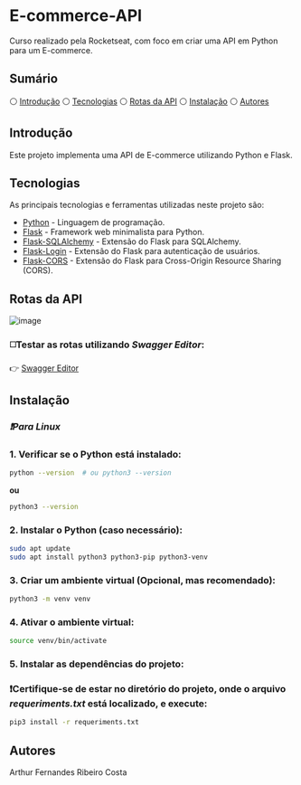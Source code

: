 # E-commerce-API

Curso realizado pela Rocketseat, com foco em criar uma API em Python para um E-commerce.

## Sumário

⚪ [Introdução](#introdução)
⚪ [Tecnologias](#tecnologias)
⚪ [Rotas da API](#rotas-da-api)
⚪ [Instalação](#instalação)
⚪ [Autores](#autores)

## Introdução

Este projeto implementa uma API de E-commerce utilizando Python e Flask.

## Tecnologias

As principais tecnologias e ferramentas utilizadas neste projeto são:

- [Python](https://www.python.org/) - Linguagem de programação.
- [Flask](https://flask.palletsprojects.com/en/3.0.x/) - Framework web minimalista para Python.
- [Flask-SQLAlchemy](https://flask-sqlalchemy.palletsprojects.com/en/latest/) - Extensão do Flask para SQLAlchemy.
- [Flask-Login](https://flask-login.readthedocs.io/en/latest/) - Extensão do Flask para autenticação de usuários.
- [Flask-CORS](https://flask-cors.readthedocs.io/en/latest/) - Extensão do Flask para Cross-Origin Resource Sharing (CORS).

## Rotas da API
![image](https://github.com/user-attachments/assets/b3ce5d98-d4dc-49db-be59-00f160e049af)

### ◻️Testar as rotas utilizando _Swagger Editor_:
👉 [Swagger Editor](https://editor.swagger.io/#:~:text=%3Ciframe%20src=%22https://www.googletagmanager.com/ns.html?id=GTM-PFFSBW3%22%20height=%220%22%20width=%220%22)


## Instalação
### _❗Para Linux_

### 1. Verificar se o Python está instalado:

```bash
python --version  # ou python3 --version

```

**ou**

```bash
python3 --version

```

### 2. Instalar o Python (caso necessário):

```bash
sudo apt update
sudo apt install python3 python3-pip python3-venv

```

### 3. Criar um ambiente virtual (Opcional, mas recomendado):

```bash
python3 -m venv venv

```
### 4. Ativar o ambiente virtual:
```bash
source venv/bin/activate

```
### 5. Instalar as dependências do projeto:
### ❗Certifique-se de estar no diretório do projeto, onde o arquivo _requeriments.txt_ está localizado, e execute:

```bash
pip3 install -r requeriments.txt

```
## Autores
Arthur Fernandes Ribeiro Costa

